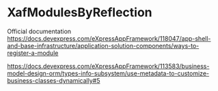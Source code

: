# XafModulesByReflection

Official documentation 
https://docs.devexpress.com/eXpressAppFramework/118047/app-shell-and-base-infrastructure/application-solution-components/ways-to-register-a-module

https://docs.devexpress.com/eXpressAppFramework/113583/business-model-design-orm/types-info-subsystem/use-metadata-to-customize-business-classes-dynamically#5